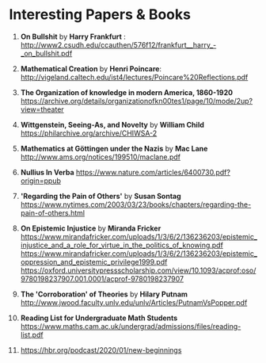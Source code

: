 # Interesting Papers & Books

1. **On Bullshit** by **Harry Frankfurt** : http://www2.csudh.edu/ccauthen/576f12/frankfurt__harry_-_on_bullshit.pdf
2. **Mathematical Creation** by **Henri Poincare**: http://vigeland.caltech.edu/ist4/lectures/Poincare%20Reflections.pdf
3. **The Organization of knowledge in modern America, 1860-1920** https://archive.org/details/organizationofkn00tes1/page/10/mode/2up?view=theater
4. **Wittgenstein, Seeing-As, and Novelty** by **William Child** https://philarchive.org/archive/CHIWSA-2
5. **Mathematics at Göttingen under the Nazis** by **Mac Lane** http://www.ams.org/notices/199510/maclane.pdf
6. **Nullius In Verba** https://www.nature.com/articles/6400730.pdf?origin=ppub
7. **'Regarding the Pain of Others'** by **Susan Sontag** https://www.nytimes.com/2003/03/23/books/chapters/regarding-the-pain-of-others.html
8. **On Epistemic Injustice** by **Miranda Fricker** https://www.mirandafricker.com/uploads/1/3/6/2/136236203/epistemic_injustice_and_a_role_for_virtue_in_the_politics_of_knowing.pdf
https://www.mirandafricker.com/uploads/1/3/6/2/136236203/epistemic_oppression_and_epistemic_privilege1999.pdf
https://oxford.universitypressscholarship.com/view/10.1093/acprof:oso/9780198237907.001.0001/acprof-9780198237907

9. **The 'Corroboration' of Theories** by **Hilary Putnam** http://www.jwood.faculty.unlv.edu/unlv/Articles/PutnamVsPopper.pdf
10. **Reading List for Undergraduate Math Students** https://www.maths.cam.ac.uk/undergrad/admissions/files/reading-list.pdf
11. https://hbr.org/podcast/2020/01/new-beginnings

